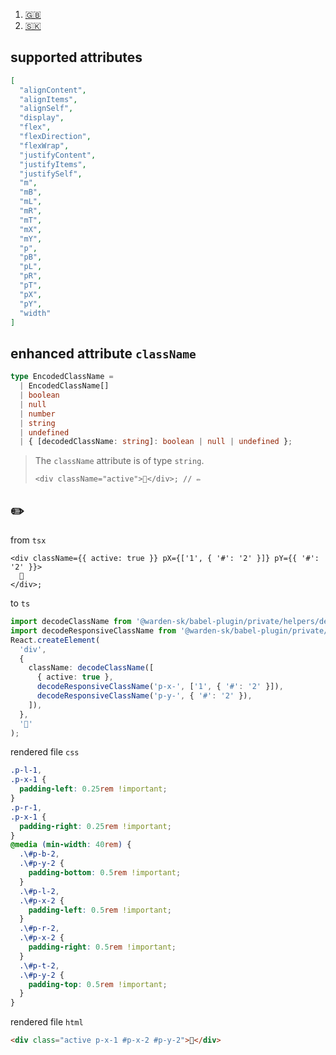 1. [🇬🇧](./README.md)
1. [🇸🇰](./README.sk.md)
## supported attributes
```json
[
  "alignContent",
  "alignItems",
  "alignSelf",
  "display",
  "flex",
  "flexDirection",
  "flexWrap",
  "justifyContent",
  "justifyItems",
  "justifySelf",
  "m",
  "mB",
  "mL",
  "mR",
  "mT",
  "mX",
  "mY",
  "p",
  "pB",
  "pL",
  "pR",
  "pT",
  "pX",
  "pY",
  "width"
]
```
## enhanced attribute `className`
```ts
type EncodedClassName =
  | EncodedClassName[]
  | boolean
  | null
  | number
  | string
  | undefined
  | { [decodedClassName: string]: boolean | null | undefined };
```
> The `className` attribute is of type `string`.
> ```tsx
> <div className="active">👋</div>; // ✏️
> ```
## ✏️
from `tsx`
```tsx
<div className={{ active: true }} pX={['1', { '#': '2' }]} pY={{ '#': '2' }}>
  👋
</div>;
```
to `ts`
```ts
import decodeClassName from '@warden-sk/babel-plugin/private/helpers/decodeClassName';
import decodeResponsiveClassName from '@warden-sk/babel-plugin/private/helpers/decodeResponsiveClassName';
React.createElement(
  'div',
  {
    className: decodeClassName([
      { active: true },
      decodeResponsiveClassName('p-x-', ['1', { '#': '2' }]),
      decodeResponsiveClassName('p-y-', { '#': '2' }),
    ]),
  },
  '👋'
);
```
rendered file `css`
```css
.p-l-1,
.p-x-1 {
  padding-left: 0.25rem !important;
}
.p-r-1,
.p-x-1 {
  padding-right: 0.25rem !important;
}
@media (min-width: 40rem) {
  .\#p-b-2,
  .\#p-y-2 {
    padding-bottom: 0.5rem !important;
  }
  .\#p-l-2,
  .\#p-x-2 {
    padding-left: 0.5rem !important;
  }
  .\#p-r-2,
  .\#p-x-2 {
    padding-right: 0.5rem !important;
  }
  .\#p-t-2,
  .\#p-y-2 {
    padding-top: 0.5rem !important;
  }
}
```
rendered file `html`
```html
<div class="active p-x-1 #p-x-2 #p-y-2">👋</div>
```
